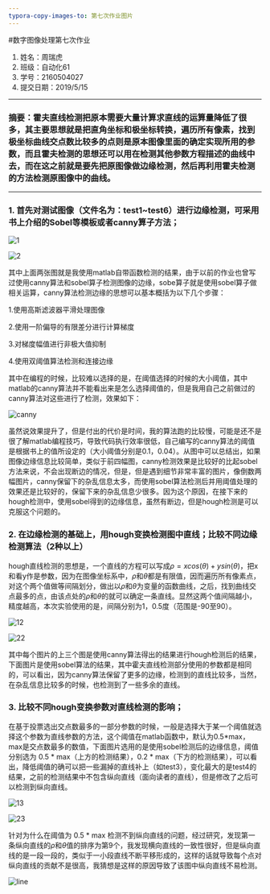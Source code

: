```yaml
---
typora-copy-images-to: 第七次作业图片
---
```


#数字图像处理第七次作业
1. 姓名：周瑞虎
2. 班级：自动化61
3. 学号：2160504027
4. 提交日期：2019/5/15
***
###       摘要：霍夫直线检测把原本需要大量计算求直线的运算量降低了很多，其主要思想就是把直角坐标和极坐标转换，遍历所有像素，找到极坐标曲线交点数比较多的点则是原本图像里面的确定实现所用的参数，而且霍夫检测的思想还可以用在检测其他参数方程描述的曲线中去，而在这之前就是要先把原图像做边缘检测，然后再利用霍夫检测的方法检测原图像中的曲线。
***

### 1. 首先对测试图像（文件名为：test1~test6）进行边缘检测，可采用书上介绍的Sobel等模板或者canny算子方法；

![1](C:\Users\G3\Documents\第七次作业图片/1.png)

![2](C:\Users\G3\Documents\第七次作业图片/2.png)

其中上面两张图就是我使用matlab自带函数检测的结果，由于以前的作业也曾写过使用canny算法和sobel算子检测图像的边缘，sobe算子就是使用sobel算子做相关运算，canny算法检测边缘的思想可以基本概括为以下几个步骤：

1.使用高斯滤波器平滑处理图像

2.使用一阶偏导的有限差分进行计算梯度

3.对梯度幅值进行非极大值抑制

4.使用双阈值算法检测和连接边缘

其中在编程的时候，比较难以选择的是，在阈值选择的时候的大小阈值，其中matlab的canny算法并不能看出来是怎么选择阈值的，但是我用自己之前做过的canny算法对这些进行了检测，效果如下：

![canny](C:\Users\G3\Documents\第七次作业图片/canny.png)

虽然说效果提升了，但是付出的代价是时间，我的算法跑的比较慢，可能是还不是很了解matlab编程技巧，导致代码执行效率很低，自己编写的canny算法的阈值是根据书上的值所设定的（大小阈值分别是0.1，0.04）。从图中可以总结出，如果图像边缘信息比较简单，类似于前四幅图，canny检测效果是比较好的比起sobel方法来说，不会出现断边的情况，但是，但是遇到细节非常丰富的图片，像倒数两幅图片，canny保留下的杂乱信息太多，而使用sobel算法检测后并用阈值处理的效果还是比较好的，保留下来的杂乱信息少很多。因为这个原因，在接下来的hough检测中，使用sobel得到的边缘信息，虽然有断边，但是hough检测是可以克服这个问题的。

### 2. 在边缘检测的基础上，用hough变换检测图中直线；比较不同边缘检测算法（2种以上）

hough直线检测的思想是，一个直线的方程可以写成$\rho = xcos(\theta) + ysin(\theta)$，把x和看y作是参数，因为在图像坐标系中，$\rho$和$\theta$都是有限值，因而遍历所有像素点，对这个两个值做等间隔划分，做出以$\rho$和$\theta$为变量的函数曲线，之后，找到曲线交点最多的点，由该点处的$\rho$和$\theta$的就可以确定一条直线。显然这两个值间隔越小，精度越高，本次实验使用的是，间隔分别为1，0.5度（范围是-90至90）。

![12](C:\Users\G3\Documents\第七次作业图片/12.png)

![22](C:\Users\G3\Documents\第七次作业图片/22-1557906986370.png)



其中每个图片的上三个图是使用canny算法得出的结果进行hough检测后的结果，下面图片是使用sobel算法的结果，其中霍夫直线检测部分使用的参数都是相同的，可以看出，因为canny算法保留了更多的边缘，检测到的直线比较多，当然，在杂乱信息比较多的时候，也检测到了一些多余的直线。

### 3. 比较不同hough变换参数对直线检测的影响；

在基于投票选出交点数最多的一部分参数的时候，一般是选择大于某一个阈值就选择这个参数为直线参数的方法，这个阈值在matlab函数中，默认为0.5*max，max是交点数最多的数值，下面图片选用的是使用sobel检测后的边缘信息，阈值分别选为 0.5 * max（上方的检测结果），0.2 * max（下方的检测结果），可以看出，降低阈值的确可以把一些漏掉的直线补上（如test3），变化最大的是test4的结果，之前的检测结果中不包含纵向直线（面向读者的直线），但是修改了之后可以检测到纵向直线。

![13](C:\Users\G3\Documents\第七次作业图片/13-1557907014073.png)

![23](C:\Users\G3\Documents\第七次作业图片/23-1557907048774.png)

针对为什么在阈值为 0.5  * max 检测不到纵向直线的问题，经过研究，发现第一条纵向直线的$\rho​$和$\theta​$值的排序为第9个，我发现横向直线的一致性很好，但是纵向直线的是一段一段的，类似于一小段直线不断平移形成的，这样的话就导致每个点对纵向直线的贡献不是很高，我猜想是这样的原因导致了该图中纵向直线不易检测。

![line](C:\Users\G3\Documents\第七次作业图片/line.png)



